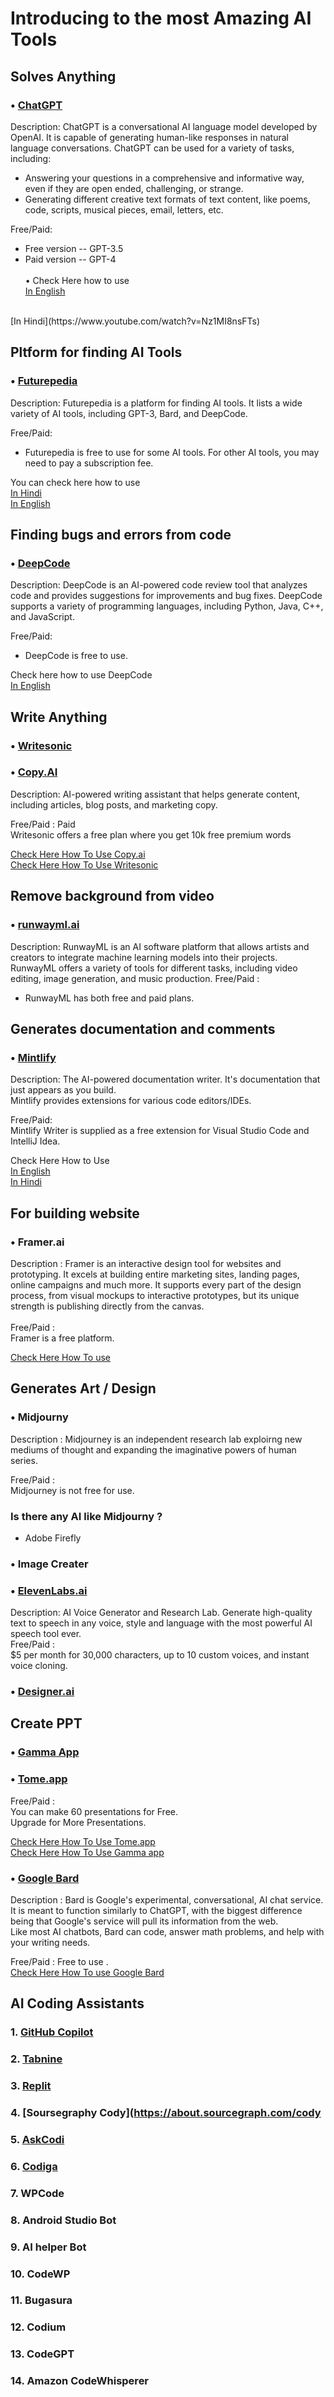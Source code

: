 # Introducing to the most Amazing AI Tools

## Solves Anything

### • [ChatGPT](https://chat.openai.com/)

Description: ChatGPT is a conversational AI language model developed by OpenAI. It is capable of generating human-like responses in natural language conversations.
ChatGPT can be used for a variety of tasks, including:
  - Answering your questions in a comprehensive and informative way, even if they are open ended, challenging, or strange.
  - Generating different creative text formats of text content, like poems, code, scripts, musical pieces, email, letters, etc.

Free/Paid: 
  - Free version -- GPT-3.5
  - Paid version -- GPT-4
<br><br>
• Check Here how to use <br>
[In English](https://www.youtube.com/watch?v=AXn2XVLf7d0)
<br>
[In Hindi](https://www.youtube.com/watch?v=Nz1MI8nsFTs)

<br>

## Pltform for finding AI Tools 
### • [Futurepedia](https://www.futurepedia.io/)
Description:
Futurepedia is a platform for finding AI tools. It lists a wide variety of AI tools, including GPT-3, Bard, and DeepCode.

Free/Paid: <br>
  - Futurepedia is free to use for some AI tools. For other AI tools, you may need to pay a subscription fee.

  You can check here how to use <br>
  [In Hindi](https://www.youtube.com/watch?v=O__lsy8fETI)<br>
  [In English](https://www.youtube.com/watch?v=TEYefFL7tZE)

## Finding bugs and errors from code
### • [DeepCode](https://medium.com/@deepcode.ai)

Description: DeepCode is an AI-powered code review tool that analyzes code and provides suggestions for improvements and bug fixes.
DeepCode supports a variety of programming languages, including Python, Java, C++, and JavaScript.

Free/Paid:
  - DeepCode is free to use.

Check here how to use DeepCode <br>
[In English](https://www.youtube.com/watch?v=3J5cVuEJ8WE)

##  Write Anything
### • [Writesonic](https://writesonic.com/)
### • [Copy.AI](https://www.copy.ai/)

Description: AI-powered writing assistant that helps generate content, including articles, blog posts, and marketing copy.

Free/Paid : Paid
<br>
Writesonic offers a free plan where you get 10k free premium words

[Check Here How To Use Copy.ai](https://www.youtube.com/watch?v=eQOVtoqnhcs)<br>
[Check Here How To Use Writesonic](https://www.youtube.com/watch?v=IppylucTfP0)


## Remove background from video
### • [runwayml.ai](https://runway.ai/)

Description: RunwayML is an AI software platform that allows artists and creators to integrate machine learning models into their projects.
RunwayML offers a variety of tools for different tasks, including video editing, image generation, and music production.
Free/Paid :
  - RunwayML has both free and paid plans.

## Generates documentation and comments
### • [Mintlify](https://writer.mintlify.com/)
Description: The AI-powered documentation writer. It's documentation that just appears as you build.
<br> Mintlify provides extensions for various code editors/IDEs.

Free/Paid: <br>
Mintlify Writer is supplied as a free extension for Visual Studio Code and IntelliJ Idea.

Check Here How to Use <br>
[In English](https://www.youtube.com/watch?v=SvMPmfLtoGA)<br>
[In Hindi](https://www.youtube.com/watch?v=zmoveFAiGPU)


## For building website
### • Framer.ai
Description : Framer is an interactive design tool for websites and prototyping. It excels at building entire marketing sites, landing pages, online campaigns and much more. It supports every part of the design process, from visual mockups to interactive prototypes, but its unique strength is publishing directly from the canvas.
<br><br>
Free/Paid :
<br> Framer is a free platform.

[Check Here How To use](https://www.youtube.com/watch?v=50H-u8_Mhjg)

## Generates Art / Design
### • Midjourny 

Description : Midjourney is an independent research lab exploirng new mediums of thought and expanding the imaginative powers of human series.

Free/Paid : <br>
Midjourney is not free for use.
### Is there any AI like Midjourny ?
* Adobe Firefly

### • Image Creater

### • [ElevenLabs.ai](https://elevenlabs.io/)
Description: AI Voice Generator and Research Lab. Generate high-quality text to speech in any voice, style and language with the most powerful AI speech tool ever.
<br>
Free/Paid :
<br> $5 per month for 30,000 characters, up to 10 custom voices, and instant voice cloning.

### • [Designer.ai](https://designs.ai/en)

## Create PPT
### • [Gamma App](https://gamma.app/)
### • [Tome.app](https://tome.app/)

Free/Paid :
<br>
You can make 60 presentations for Free. <br>
Upgrade for More Presentations.

[Check Here How To Use Tome.app](https://www.youtube.com/watch?v=QoctedRQz3c)<br>
[Check Here How To Use Gamma app](https://www.youtube.com/watch?v=Kxqx-Fgk2TA)


### • [Google Bard](https://bard.google.com/)

Description : Bard is Google's experimental, conversational, AI chat service. It is meant to function similarly to ChatGPT, with the biggest difference being that Google's service will pull its information from the web. 
<br>
Like most AI chatbots, Bard can code, answer math problems, and help with your writing needs.

Free/Paid : Free to use . <br>
[Check Here How To use Google Bard](https://www.youtube.com/watch?v=Qay0SzVNaFU)

## AI Coding Assistants

### 1. [GitHub Copilot](https://github.com/features/copilot)
### 2. [Tabnine](https://www.tabnine.com/)

### 3. [Replit](https://replit.com/)
### 4. [Soursegraphy Cody](https://about.sourcegraph.com/cody
### 5. [AskCodi](https://www.askcodi.com/)
### 6. [Codiga](https://www.codiga.io/)
### 7. WPCode
### 8. Android Studio Bot
### 9. AI helper Bot
### 10. CodeWP
### 11. Bugasura
### 12. Codium
### 13. CodeGPT
### 14. Amazon CodeWhisperer

